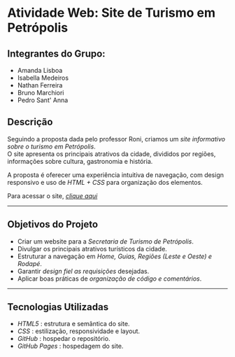 # Atividade Web: Site de Turismo em Petrópolis  

## Integrantes do Grupo: 
- Amanda Lisboa
- Isabella Medeiros
- Nathan Ferreira
- Bruno Marchiori
- Pedro Sant' Anna

## Descrição  
Seguindo a proposta dada pelo professor Roni, criamos um *site informativo sobre o turismo em Petrópolis*.  
O site apresenta os principais atrativos da cidade, divididos por regiões, informações sobre cultura, gastronomia e história.  

A proposta é oferecer uma experiência intuitiva de navegação, com design responsivo e uso de *HTML + CSS* para organização dos elementos.  

Para acessar o site, [*clique aqui*](https://nathanmlf.github.io/atividade_parcial_frontEnd_grupo6/)  

---

## Objetivos do Projeto  
- Criar um website para a *Secretaria de Turismo de Petrópolis*.  
- Divulgar os principais atrativos turísticos da cidade.  
- Estruturar a navegação em *Home, Guias, Regiões (Leste e Oeste) e Rodapé*.  
- Garantir *design fiel as requisições* desejadas.  
- Aplicar boas práticas de *organização de código e comentários*.  

---

## Tecnologias Utilizadas  
- *HTML5* : estrutura e semântica do site.  
- *CSS* : estilização, responsividade e layout.  
- *GitHub* : hospedar o repositório.
- *GitHub Pages* : hospedagem do site.
